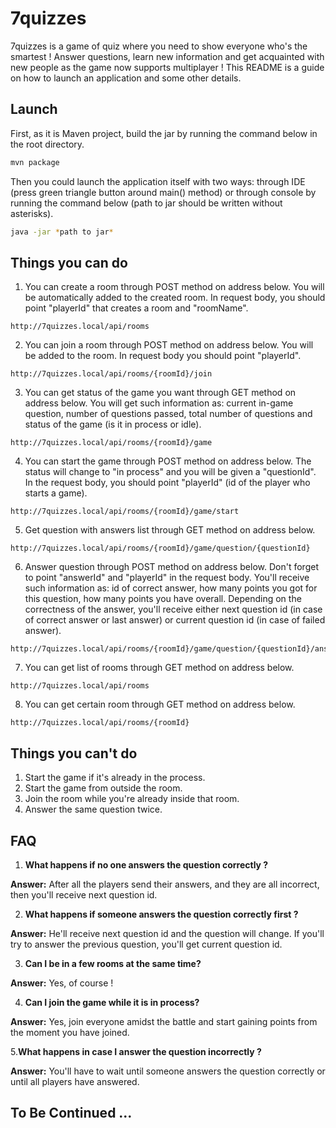 # 7quizzes

7quizzes is a game of quiz where you need to show everyone who's the smartest ! Answer questions, learn new information and get acquainted with new people as the game now supports multiplayer !
This README is a guide on how to launch an application and some other details.

## Launch
 
First, as it is Maven project, build the jar by running the command below in the root directory.

```sh
mvn package
```

Then you could launch the application itself with two ways: through IDE (press green triangle button around main() method) or through console by running the command below (path to jar should be written without asterisks).

```sh
java -jar *path to jar*
```

## Things you can do

1. You can create a room through POST method on address below. You will be automatically added to the created room.
In request body, you should point "playerId" that creates a room and "roomName".
```
http://7quizzes.local/api/rooms
```
2. You can join a room through POST method on address below. You will be added to the room. In request body
you should point "playerId".
```
http://7quizzes.local/api/rooms/{roomId}/join
```
3. You can get status of the game you want through GET method on address below.
You will get such information as: current in-game question, number of questions passed, total number of questions
and status of the game (is it in process or idle).
```
http://7quizzes.local/api/rooms/{roomId}/game
```
4. You can start the game through POST method on address below.
The status will change to "in process" and you will be given a "questionId". In the request body, you should point
"playerId" (id of the player who starts a game).
```
http://7quizzes.local/api/rooms/{roomId}/game/start
```
5. Get question with answers list through GET method on address below.
```
http://7quizzes.local/api/rooms/{roomId}/game/question/{questionId}
```
6. Answer question through POST method on address below. Don't forget to point "answerId" and "playerId" in the request body.
You'll receive such information as: id of correct answer, how many points you got for this question, how many points you have overall.
Depending on the correctness of the answer, you'll receive either next question id (in case of correct answer or last answer) or current question id (in case of failed answer).
```
http://7quizzes.local/api/rooms/{roomId}/game/question/{questionId}/answer
```
7. You can get list of rooms through GET method on address below.
```
http://7quizzes.local/api/rooms
```
8. You can get certain room through GET method on address below.
```
http://7quizzes.local/api/rooms/{roomId}
```

## Things you can't do
1. Start the game if it's already in the process.
2. Start the game from outside the room.
3. Join the room while you're already inside that room.
4. Answer the same question twice.

## FAQ

1. <b>What happens if no one answers the question correctly ?</b>

<b>Answer:</b> After all the players send their answers, and they are all incorrect, then you'll receive next question id.

2. <b>What happens if someone answers the question correctly first ?</b>

<b>Answer:</b> He'll receive next question id and the question will change. If you'll try to answer the previous question, you'll get current question id.

3. <b>Can I be in a few rooms at the same time?</b>

<b>Answer:</b> Yes, of course !

4. <b>Can I join the game while it is in process?</b>

<b>Answer:</b> Yes, join everyone amidst the battle and start gaining points from the moment you have joined.

5.<b>What happens in case I answer the question incorrectly ?</b>

<b>Answer:</b> You'll have to wait until someone answers the question correctly or until all players have answered.

## To Be Continued ...
